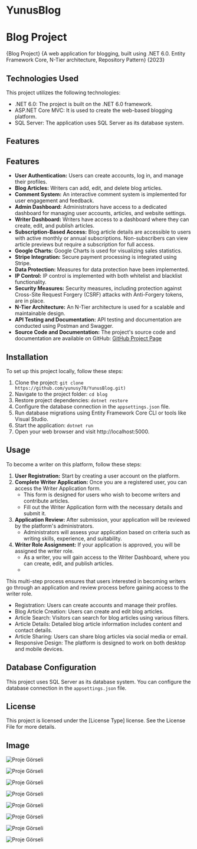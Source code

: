 # YunusBlog
# Blog Project

{Blog Project}
{A web application for blogging, built using .NET 6.0. Entity Framework Core, N-Tier architecture, Repository Pattern}
{2023}

## Technologies Used

This project utilizes the following technologies:

- .NET 6.0: The project is built on the .NET 6.0 framework.
- ASP.NET Core MVC: It is used to create the web-based blogging platform.
- SQL Server: The application uses SQL Server as its database system.

## Features

## Features

- **User Authentication:** Users can create accounts, log in, and manage their profiles.
- **Blog Articles:** Writers can add, edit, and delete blog articles.
- **Comment System:** An interactive comment system is implemented for user engagement and feedback.
- **Admin Dashboard:** Administrators have access to a dedicated dashboard for managing user accounts, articles, and website settings.
- **Writer Dashboard:** Writers have access to a dashboard where they can create, edit, and publish articles.
- **Subscription-Based Access:** Blog article details are accessible to users with active monthly or annual subscriptions. Non-subscribers can view article previews but require a subscription for full access.
- **Google Charts:** Google Charts is used for visualizing sales statistics.
- **Stripe Integration:** Secure payment processing is integrated using Stripe.
- **Data Protection:** Measures for data protection have been implemented.
- **IP Control:** IP control is implemented with both whitelist and blacklist functionality.
- **Security Measures:** Security measures, including protection against Cross-Site Request Forgery (CSRF) attacks with Anti-Forgery tokens, are in place.
- **N-Tier Architecture:** An N-Tier architecture is used for a scalable and maintainable design.
- **API Testing and Documentation:** API testing and documentation are conducted using Postman and Swagger.
- **Source Code and Documentation:** The project's source code and documentation are available on GitHub: [GitHub Project Page](https://github.com/yunusy78/YunusBlog.git)

## Installation

To set up this project locally, follow these steps:

1. Clone the project: `git clone https://github.com/yunusy78/YunusBlog.git)`
2. Navigate to the project folder: `cd blog`
3. Restore project dependencies: `dotnet restore`
4. Configure the database connection in the `appsettings.json` file.
5. Run database migrations using Entity Framework Core CLI or tools like Visual Studio.
6. Start the application: `dotnet run`
7. Open your web browser and visit http://localhost:5000.

## Usage
To become a writer on this platform, follow these steps:

1. **User Registration:** Start by creating a user account on the platform.
2. **Complete Writer Application:** Once you are a registered user, you can access the Writer Application form.
   - This form is designed for users who wish to become writers and contribute articles.
   - Fill out the Writer Application form with the necessary details and submit it.
3. **Application Review:** After submission, your application will be reviewed by the platform's administrators.
   - Administrators will assess your application based on criteria such as writing skills, experience, and suitability.
4. **Writer Role Assignment:** If your application is approved, you will be assigned the writer role.
   - As a writer, you will gain access to the Writer Dashboard, where you can create, edit, and publish articles.
   - 
This multi-step process ensures that users interested in becoming writers go through an application and review process before gaining access to the writer role.

- Registration: Users can create accounts and manage their profiles.
- Blog Article Creation: Users can create and edit blog articles.
- Article Search: Visitors can search for blog articles using various filters.
- Article Details: Detailed blog article information includes content and contact details.
- Article Sharing: Users can share blog articles via social media or email.
- Responsive Design: The platform is designed to work on both desktop and mobile devices.

## Database Configuration

This project uses SQL Server as its database system.
You can configure the database connection in the `appsettings.json` file.

## License

This project is licensed under the [License Type] license. See the License File for more details.

## Image

![Proje Görseli](BlogWeb/wwwroot/BlogImage/Blog_1.png)

![Proje Görseli](BlogWeb/wwwroot/BlogImage/Blog_2.png)

![Proje Görseli](BlogWeb/wwwroot/BlogImage/Blog_3.png)

![Proje Görseli](BlogWeb/wwwroot/BlogImage/Blog_4.png)

![Proje Görseli](BlogWeb/wwwroot/BlogImage/Blog_5.png)

![Proje Görseli](BlogWeb/wwwroot/BlogImage/Blog_6.png)

![Proje Görseli](BlogWeb/wwwroot/BlogImage/Blog_7.png)

![Proje Görseli](BlogWeb/wwwroot/BlogImage/Blog_8.png)

